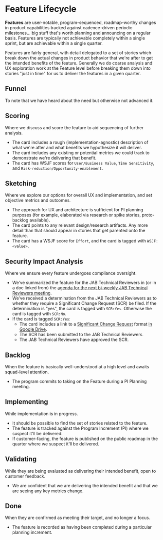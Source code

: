 # Feature Lifecycle

**Features** are user-notable, program-sequenced, roadmap-worthy changes in product capabilities tracked against cadence-driven periodic milestones... big stuff that's worth planning and announcing on a regular basis. Features are typically not achievable completely within a single sprint, but are achievable within a single quarter.

Features are fairly general, with detail delegated to a set of stories which break down the actual changes in product behavior that we're after to get the intended benefits of the feature. Generally we do coarse analysis and UX exploration work at the Feature level before breaking them down into stories "just in time" for us to deliver the features in a given quarter.

## Funnel
To note that we have heard about the need but otherwise not advanced it.
## Scoring
Where we discuss and score the feature to aid sequencing of further analysis.
- The card includes a rough (implementation-agnostic) description of what we're after and what benefits we hypothesize it will deliver.
- The card includes any existing or potential metrics we could track to demonstrate we're delivering that benefit.
- The card has WSJF scores for `User/Business Value`, `Time Sensitivity`, and `Risk-reduction/Opportunity-enablement`.
## Sketching
Where we explore our options for overall UX and implementation, and set objective metrics and outcomes.
- The approach for UX and architecture is sufficient for PI planning purposes (for example, elaborated via research or spike stories, proto-backlog available).
- The card points to any relevant design/research artifacts. Any more detail than that should appear in stories that get parented onto the feature.
- The card has a WSJF score for `Effort`, and the card is tagged with `WSJF:<value>`.
## Security Impact Analysis
Where we ensure every feature undergoes compliance oversight.
- We've summarized the feature for the JAB Technical Reviewers in (or in a doc linked from) the [agenda for the next bi-weekly JAB Technical Reviewers  meeting](https://docs.google.com/document/d/1jGddQkjkQ6e9B0UTq9hfQqHe0btAbTeBGL_DxkozAcg/edit#).
- We've received a determination from the JAB Technical Reviewers as to whether they require a Significant Change Request (SCR) be filed. If the determination is "yes", the card is tagged with `SCR:Yes`. Otherwise the card is tagged with `SCR:No`.
- If the card is tagged `SCR:Yes`:
  - The card includes a link to a [Significant Change Request](https://docs.google.com/a/gsa.gov/document/d/16GaDO1xnHrqEEetbonNpo4P10LlGoDHR-jedqBo1yB8/edit?usp=drive_web) format [in Google Drive](https://drive.google.com/drive/folders/0B1cewEqKcWCbU1lSUXhEVUNZWUU).
  - The SCR has been submitted to the JAB Technical Reviewers.
  - The JAB Technical Reviewers have approved the SCR.
## Backlog
When the feature is basically well-understood at a high level and awaits squad-level attention.
- The program commits to taking on the Feature during a PI Planning meeting.
## Implementing
While implementation is in progress.
- It should be possible to find the set of stories related to the feature.
- The feature is tracked against the Program Increment (PI) where we suspect it'll be delivered.
- If customer-facing, the feature is published on the public roadmap in the quarter where we suspect it'll be delivered.
## Validating
While they are being evaluated as delivering their intended benefit, open to customer feedback.
- We are confident that we are delivering the intended benefit and that we are seeing any key metrics change.
## Done
When they are confirmed as meeting their target, and no longer a focus.
- The feature is recorded as having been completed during a particular planning increment.
